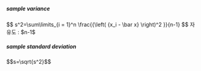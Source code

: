<h5>sample variance</h5>
$$
s^2=\sum\limits_{i = 1}^n \frac{{\left( {x_i - \bar x} \right)^2 }}{n-1}
$$
자유도 : $n-1$

<h5>sample standard deviation</h5>
$$s=\sqrt{s^2}$$